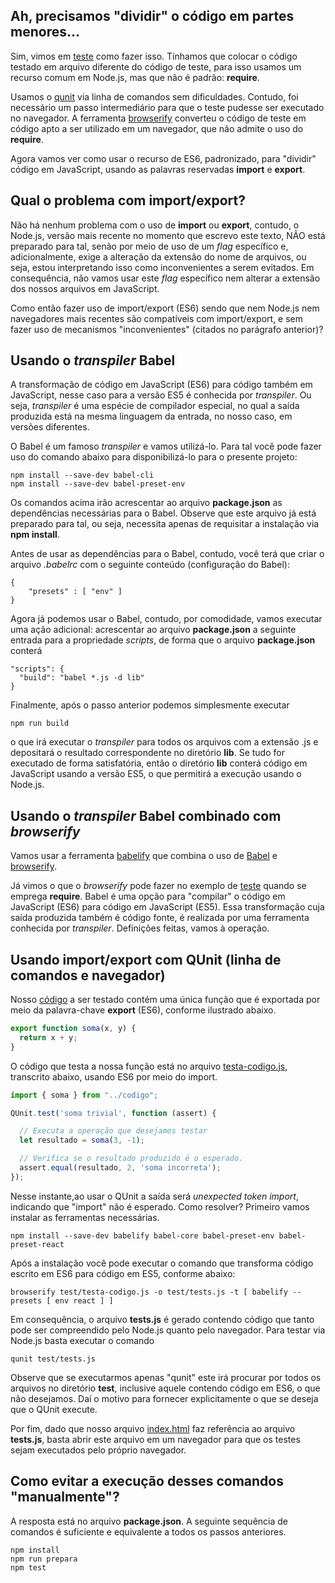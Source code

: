 ## Ah, precisamos "dividir" o código em partes menores...

Sim, vimos em [teste](../inicio/teste) como fazer isso. Tínhamos que colocar
o código testado em arquivo
diferente do código de teste, para isso usamos um recurso comum em
Node.js, mas que não é padrão: **require**. 

Usamos o [qunit](https://qunitjs.com/) via linha de comandos sem dificuldades. 
Contudo, foi necessário um passo intermediário para que o teste pudesse ser executado no
navegador. A ferramenta [browserify](http://browserify.org/) converteu o 
código de teste em código apto a ser utilizado em um navegador, que não
admite o uso do **require**. 

Agora vamos ver como usar o recurso de ES6, padronizado, para "dividir" 
código em JavaScript, usando as palavras reservadas **import** e **export**.

## Qual o problema com import/export?

Não há nenhum problema com o uso de **import** ou **export**, contudo,
o Node.js, versão mais recente no momento que escrevo este texto, 
NÃO está preparado para tal, senão por meio de uso de um _flag_ específico e,
adicionalmente, exige a alteração da extensão do nome de arquivos, 
ou seja, estou interpretando isso como inconvenientes a serem evitados.
Em consequência, não vamos usar este _flag_ específico nem alterar a
extensão dos nossos arquivos em JavaScript.

Como então fazer uso de import/export (ES6) sendo que nem Node.js nem
navegadores mais recentes são compatíveis com import/export, e sem fazer uso 
de mecanismos "inconvenientes" (citados no parágrafo anterior)?

## Usando o _transpiler_ Babel
A transformação de código em JavaScript (ES6) para código também
em JavaScript, nesse caso para a versão ES5 é conhecida por _transpiler_. 
Ou seja, _transpiler_ é uma espécie de compilador especial, no qual a
saída produzida está na mesma linguagem da entrada, no nosso caso, 
em versões diferentes.

O Babel é um famoso _transpiler_ e vamos utilizá-lo. Para tal você 
pode fazer uso do comando abaixo para disponibilizá-lo para o presente
projeto:

```
npm install --save-dev babel-cli
npm install --save-dev babel-preset-env
```

Os comandos acima irão acrescentar ao arquivo **package.json** as dependências
necessárias para o Babel. Observe que este arquivo já está preparado para
tal, ou seja, necessita apenas de requisitar a instalação via **npm install**.


Antes de usar as dependências para o Babel, contudo, você terá que criar 
o arquivo _.babelrc_ com o seguinte conteúdo (configuração do Babel):

```
{
    "presets" : [ "env" ]
}
```

Agora já podemos usar o Babel, contudo, por comodidade, vamos executar uma ação
adicional: acrescentar ao arquivo **package.json** a seguinte entrada para a propriedade
_scripts_, de forma que o arquivo **package.json** conterá

```
"scripts": {
  "build": "babel *.js -d lib"
}
```  

Finalmente, após o passo anterior podemos simplesmente executar

```  
npm run build
```  

o que irá executar o _transpiler_ para todos os arquivos com a extensão
.js e depositará o resultado correspondente no diretório **lib**. 
Se tudo for executado de forma satisfatória, então o diretório **lib**
conterá código em JavaScript usando a versão ES5, o que permitirá a 
execução usando o Node.js. 


## Usando o _transpiler_ Babel combinado com _browserify_

Vamos usar a ferramenta [babelify](https://github.com/babel/babelify)
que combina o uso de [Babel](https://babeljs.io/) e 
[browserify](http://browserify.org). 

Já vimos o que o _browserify_ pode fazer no exemplo de [teste](../inicio/teste) 
quando se emprega **require**. Babel é uma opção
para "compilar" o código em JavaScript (ES6) para código em JavaScript (ES5). 
Essa transformação cuja saída produzida também é código fonte, 
é realizada por uma ferramenta conhecida por _transpiler_. Definições feitas,
vamos à operação. 

## Usando import/export com QUnit (linha de comandos e navegador)

Nosso [código](codigo.js) a ser testado contém uma única função que é
exportada por meio da palavra-chave **export** (ES6), conforme ilustrado abaixo.

```javascript
export function soma(x, y) {
  return x + y;
}
```
O código que testa a nossa função está no arquivo 
[testa-codigo.js](test/testa-codigo.js), transcrito abaixo, usando ES6 por 
meio do import.

```javascript
import { soma } from "../codigo";

QUnit.test('soma trivial', function (assert) {

  // Executa a operação que desejamos testar
  let resultado = soma(3, -1);

  // Verifica se o resultado produzido é o esperado.
  assert.equal(resultado, 2, 'soma incorreta');
});
```

Nesse instante,ao usar o QUnit
a saída será _unexpected token import_, indicando que "import" não
é esperado. Como resolver? Primeiro vamos instalar as ferramentas necessárias.

```
npm install --save-dev babelify babel-core babel-preset-env babel-preset-react
```

Após a instalação você pode executar o comando que transforma código
escrito em ES6 para código em ES5, conforme abaixo:

```
browserify test/testa-codigo.js -o test/tests.js -t [ babelify --presets [ env react ] ]
```
Em consequência, o arquivo **tests.js** é gerado contendo código que 
tanto pode ser compreendido pelo Node.js quanto pelo navegador. Para 
testar via Node.js basta executar o comando 

```
qunit test/tests.js
```

Observe que se executarmos apenas "qunit" este irá procurar por todos os 
arquivos no diretório **test**, inclusive aquele contendo código em ES6,
o que não desejamos. Daí o motivo para fornecer explicitamente o que se deseja
que o QUnit execute. 

Por fim, dado que nosso arquivo [index.html](test/index.html) faz referência 
ao arquivo **tests.js**, basta abrir este
arquivo em um navegador para que os testes sejam executados pelo 
próprio navegador. 

## Como evitar a execução desses comandos "manualmente"?
A resposta está no arquivo **package.json**. A seguinte sequência de comandos
é suficiente e equivalente a todos os passos anteriores. 

```
npm install
npm run prepara
npm test
```
